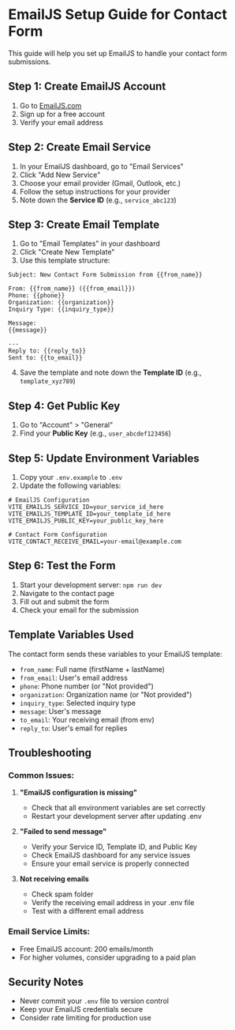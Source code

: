 # EmailJS Setup Guide for Contact Form

This guide will help you set up EmailJS to handle your contact form submissions.

## Step 1: Create EmailJS Account

1. Go to [EmailJS.com](https://www.emailjs.com/)
2. Sign up for a free account
3. Verify your email address

## Step 2: Create Email Service

1. In your EmailJS dashboard, go to "Email Services"
2. Click "Add New Service"
3. Choose your email provider (Gmail, Outlook, etc.)
4. Follow the setup instructions for your provider
5. Note down the **Service ID** (e.g., `service_abc123`)

## Step 3: Create Email Template

1. Go to "Email Templates" in your dashboard
2. Click "Create New Template"
3. Use this template structure:

```
Subject: New Contact Form Submission from {{from_name}}

From: {{from_name}} ({{from_email}})
Phone: {{phone}}
Organization: {{organization}}
Inquiry Type: {{inquiry_type}}

Message:
{{message}}

---
Reply to: {{reply_to}}
Sent to: {{to_email}}
```

4. Save the template and note down the **Template ID** (e.g., `template_xyz789`)

## Step 4: Get Public Key

1. Go to "Account" > "General"
2. Find your **Public Key** (e.g., `user_abcdef123456`)

## Step 5: Update Environment Variables

1. Copy your `.env.example` to `.env`
2. Update the following variables:

```env
# EmailJS Configuration
VITE_EMAILJS_SERVICE_ID=your_service_id_here
VITE_EMAILJS_TEMPLATE_ID=your_template_id_here
VITE_EMAILJS_PUBLIC_KEY=your_public_key_here

# Contact Form Configuration
VITE_CONTACT_RECEIVE_EMAIL=your-email@example.com
```

## Step 6: Test the Form

1. Start your development server: `npm run dev`
2. Navigate to the contact page
3. Fill out and submit the form
4. Check your email for the submission

## Template Variables Used

The contact form sends these variables to your EmailJS template:

- `from_name`: Full name (firstName + lastName)
- `from_email`: User's email address
- `phone`: Phone number (or "Not provided")
- `organization`: Organization name (or "Not provided")
- `inquiry_type`: Selected inquiry type
- `message`: User's message
- `to_email`: Your receiving email (from env)
- `reply_to`: User's email for replies

## Troubleshooting

### Common Issues:

1. **"EmailJS configuration is missing"**
   - Check that all environment variables are set correctly
   - Restart your development server after updating .env

2. **"Failed to send message"**
   - Verify your Service ID, Template ID, and Public Key
   - Check EmailJS dashboard for any service issues
   - Ensure your email service is properly connected

3. **Not receiving emails**
   - Check spam folder
   - Verify the receiving email address in your .env file
   - Test with a different email address

### Email Service Limits:

- Free EmailJS account: 200 emails/month
- For higher volumes, consider upgrading to a paid plan

## Security Notes

- Never commit your `.env` file to version control
- Keep your EmailJS credentials secure
- Consider rate limiting for production use

